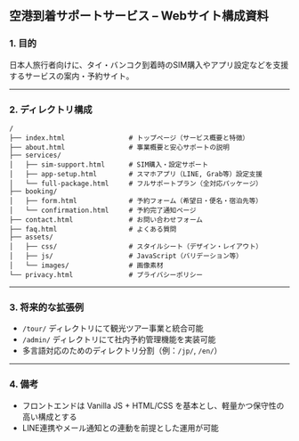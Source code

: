 ## 空港到着サポートサービス – Webサイト構成資料

### 1. 目的

日本人旅行者向けに、タイ・バンコク到着時のSIM購入やアプリ設定などを支援するサービスの案内・予約サイト。

---

### 2. ディレクトリ構成

```
/
├── index.html                # トップページ（サービス概要と特徴）
├── about.html                # 事業概要と安心サポートの説明
├── services/
│   ├── sim-support.html      # SIM購入・設定サポート
│   ├── app-setup.html        # スマホアプリ（LINE, Grab等）設定支援
│   └── full-package.html     # フルサポートプラン（全対応パッケージ）
├── booking/
│   ├── form.html             # 予約フォーム（希望日・便名・宿泊先等）
│   └── confirmation.html     # 予約完了通知ページ
├── contact.html              # お問い合わせフォーム
├── faq.html                  # よくある質問
├── assets/
│   ├── css/                  # スタイルシート（デザイン・レイアウト）
│   ├── js/                   # JavaScript（バリデーション等）
│   └── images/               # 画像素材
└── privacy.html              # プライバシーポリシー
```

---

### 3. 将来的な拡張例

* `/tour/` ディレクトリにて観光ツアー事業と統合可能
* `/admin/` ディレクトリにて社内予約管理機能を実装可能
* 多言語対応のためのディレクトリ分割（例：`/jp/`, `/en/`）

---

### 4. 備考

* フロントエンドは Vanilla JS + HTML/CSS を基本とし、軽量かつ保守性の高い構成とする
* LINE連携やメール通知との連動を前提とした運用が可能

